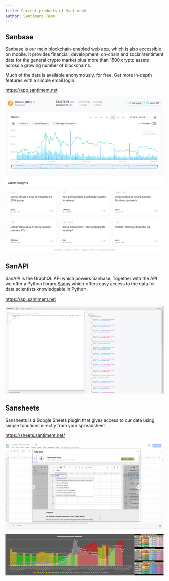 ```yaml
---
title: Current products of Santiment
author: Santiment Team
---
```


## Sanbase

Sanbase is our main blockchain-enabled web app, which is also accessible
on mobile. It provides financial, development, on-chain and
social/sentiment data for the general crypto market plus more than 1500
crypto assets across a growing number of blockchains.

Much of the data is available anonymously, for free. Get more in-depth
features with a simple email login.

<https://app.santiment.net>

![](sanbase.png)

## SanAPI

SanAPI is the GraphQL API which powers Sanbase. Together with the API
we offer a Python library [Sanpy](https://github.com/santiment/sanpy)
which offers easy access to the data for data scientists knowledgable
in Python.

<https://api.santiment.net>


![](neuro.png)

## Sansheets

Sansheets is a Google Sheets plugin that gives access to our data using
simple functions directly from your spreadsheet.

<https://sheets.santiment.net/>


![](sheets.png)

![](sheets2.png)
